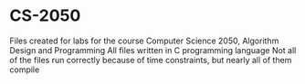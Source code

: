 # CS-2050
Files created for labs for the course Computer Science 2050, Algorithm Design and Programming
All files written in C programming language
Not all of the files run correctly because of time constraints, but nearly all of them compile
